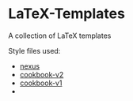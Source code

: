 # LaTeX-Templates
A collection of LaTeX templates

Style files used:
* [nexus](https://github.com/alexisflesch/nexus)
* [cookbook-v2](https://github.com/alexisflesch/cookbook-v2)
* [cookbook-v1](https://github.com/alexisflesch/cookbook-v1)
* 

